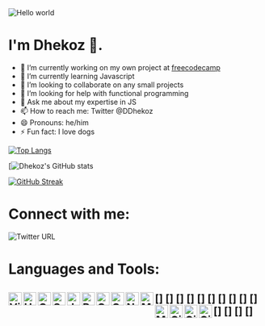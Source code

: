 
<img src="https://raw.githubusercontent.com/sagar-viradiya/sagar-viradiya/master/resources/banner.png" alt="Hello world">

# I'm Dhekoz :wave:.

- 🔭 I’m currently working on my own project at <a href ="https://www.freecodecamp.org/learn/javascript-algorithms-and-data-structures/functional-programming/use-the-reduce-method-to-analyze-data">freecodecamp</a>
- 🌱 I’m currently learning Javascript
- 👯 I’m looking to collaborate on any small projects
- 🤔 I’m looking for help with functional programming
- 💬 Ask me about my expertise in JS
- 📫 How to reach me: Twitter @DDhekoz
- 😄 Pronouns: he/him
- ⚡ Fun fact: I love dogs

[![Top Langs](https://github-readme-stats.vercel.app/api/top-langs/?username=dhekoz&layout=compact&theme=transparent)](https://github.com/dhekoz/github-readme-stats)

[![Dhekoz's GitHub stats](https://github-readme-stats.vercel.app/api?username=dhekoz&show_icons=true&theme=transparent)

[![GitHub Streak](https://streak-stats.demolab.com/?user=dhekoz&theme=tokyonight)](https://git.io/streak-stats)

# Connect with me:
![Twitter URL](https://img.shields.io/twitter/url?url=https%3A%2F%2Fddhekoz)

# Languages and Tools:

[<img align="left" alt="Visual Studio Code" width="26px" src="https://cdn.jsdelivr.net/gh/devicons/devicon/icons/vscode/vscode-original.svg"/>]
[<img align="left" alt="HTML5" width="26px" src="https://cdn.jsdelivr.net/gh/devicons/devicon/icons/html5/html5-original.svg"/>]
[<img align="left" alt="CSS3" width="26px" src="https://cdn.jsdelivr.net/gh/devicons/devicon/icons/css3/css3-original.svg"/>]
[<img align="left" alt="Sass" width="26px" src="https://cdn.jsdelivr.net/gh/devicons/devicon/icons/sass/sass-original.svg"/>]
[<img align="left" alt="JavaScript" width="26px" src="https://cdn.jsdelivr.net/gh/devicons/devicon/icons/javascript/javascript-original.svg"/>]
[<img align="left" alt="React" width="26px" src="https://cdn.jsdelivr.net/gh/devicons/devicon/icons/react/react-original.svg"/>]
[<img align="left" alt="Gatsby" width="26px" src="https://cdn.jsdelivr.net/gh/devicons/devicon/icons/gatsby/gatsby-original.svg"/>]
[<img align="left" alt="GraphQL" width="26px" src="https://cdn.jsdelivr.net/gh/devicons/devicon/icons/graphql/graphql-plain.svg"/>]
[<img align="left" alt="Node.js" width="26px" src="https://cdn.jsdelivr.net/gh/devicons/devicon/icons/nodejs/nodejs-original.svg"/>]
[<img align="left" alt="MongoDB" width="26px" src="https://cdn.jsdelivr.net/gh/devicons/devicon/icons/mongodb/mongodb-original.svg"/>]
[<img align="left" alt="MySQL" width="26px" src="https://cdn.jsdelivr.net/gh/devicons/devicon/icons/mysql/mysql-original.svg"/>]
[<img align="left" alt="Git" width="26px" src="https://cdn.jsdelivr.net/gh/devicons/devicon/icons/git/git-original.svg"/>]
[<img align="left" alt="GitHub" width="26px" src="https://user-images.githubusercontent.com/3369400/139447912-e0f43f33-6d9f-45f8-be46-2df5bbc91289.png"/>]
[<img align="left" alt="GitHub" width="26px" src="https://user-images.githubusercontent.com/3369400/139448065-39a229ba-4b06-434b-bc67-616e2ed80c8f.png"/>]
---
